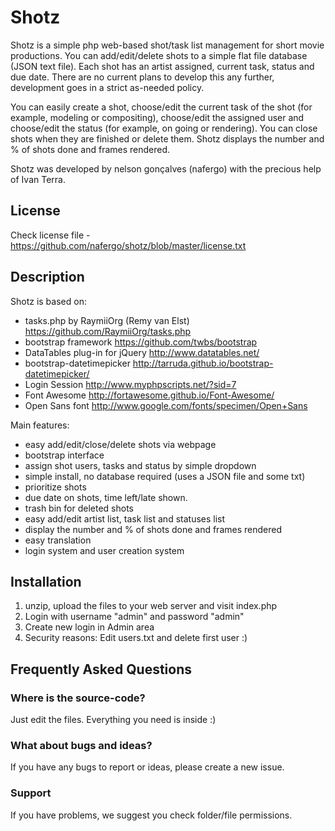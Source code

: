 # Shotz

Shotz is a simple php web-based shot/task list management for short movie productions. You can add/edit/delete shots to a simple flat file database (JSON text file). Each shot has an artist assigned, current task, status and due date. There are no current plans to develop this any further, development goes in a strict as-needed policy.

You can easily create a shot, choose/edit the current task of the shot (for example, modeling or compositing), choose/edit the assigned user and choose/edit the status (for example, on going or rendering). You can close shots when they are finished or delete them. Shotz displays the number and % of shots done and frames rendered.

Shotz was developed by nelson gonçalves (nafergo) with the precious help of Ivan Terra.

## License
Check license file - https://github.com/nafergo/shotz/blob/master/license.txt

## Description

Shotz is based on:
* tasks.php by RaymiiOrg (Remy van Elst) https://github.com/RaymiiOrg/tasks.php
* bootstrap framework https://github.com/twbs/bootstrap
* DataTables plug-in for jQuery http://www.datatables.net/
* bootstrap-datetimepicker http://tarruda.github.io/bootstrap-datetimepicker/
* Login Session http://www.myphpscripts.net/?sid=7
* Font Awesome http://fortawesome.github.io/Font-Awesome/
* Open Sans font http://www.google.com/fonts/specimen/Open+Sans


Main features:
* easy add/edit/close/delete shots via webpage
* bootstrap interface
* assign shot users, tasks and status by simple dropdown
* simple install, no database required (uses a JSON file and some txt)
* prioritize shots
* due date on shots, time left/late shown.
* trash bin for deleted shots
* easy add/edit artist list, task list and statuses list
* display the number and % of shots done and frames rendered
* easy translation
* login system and user creation system

 

## Installation
1.  unzip, upload the files to your web server and visit index.php
2. Login with username "admin" and password "admin"
3. Create new login in Admin area
4. Security reasons: Edit users.txt and delete first user :) 

## Frequently Asked Questions

### Where is the source-code?
Just edit the files. Everything you need is inside :)

### What about bugs and ideas?
If you have any bugs to report or ideas, please create a new issue.


### Support
If you have problems, we suggest you check folder/file permissions.
